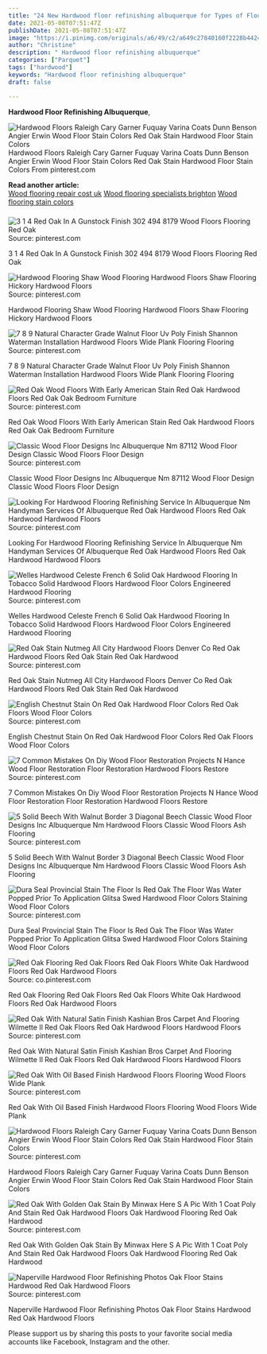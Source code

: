 ```yaml
---
title: "24 New Hardwood floor refinishing albuquerque for Types of Floor"
date: 2021-05-08T07:51:47Z
publishDate: 2021-05-08T07:51:47Z
image: "https://i.pinimg.com/originals/a6/49/c2/a649c27840160f2228b44245371c199e.jpg"
author: "Christine"
description: " Hardwood floor refinishing albuquerque"
categories: ["Parquet"]
tags: ["hardwood"]
keywords: "Hardwood floor refinishing albuquerque"
draft: false

---
```

<!-- Head tag Code -->
**Hardwood Floor Refinishing Albuquerque**, 

![Hardwood Floors Raleigh Cary Garner Fuquay Varina Coats Dunn Benson Angier Erwin Wood Floor Stain Colors Red Oak Stain Hardwood Floor Stain Colors](https://i.pinimg.com/originals/42/87/bf/4287bfbfe5a1aba470972fae29488783.jpg "Hardwood Floors Raleigh Cary Garner Fuquay Varina Coats Dunn Benson Angier Erwin Wood Floor Stain Colors Red Oak Stain Hardwood Floor Stain Colors")
Hardwood Floors Raleigh Cary Garner Fuquay Varina Coats Dunn Benson Angier Erwin Wood Floor Stain Colors Red Oak Stain Hardwood Floor Stain Colors From pinterest.com

**Read another article:**  
[Wood flooring repair cost uk](/wood-flooring-repair-cost-uk/)
[Wood flooring specialists brighton](/wood-flooring-specialists-brighton/)
[Wood flooring stain colors](/wood-flooring-stain-colors/)




### 

 


![3 1 4 Red Oak In A Gunstock Finish 302 494 8179 Wood Floors Flooring Red Oak](https://i.pinimg.com/originals/b3/56/dc/b356dcb6635d90b017771e4d531ffd0d.jpg "3 1 4 Red Oak In A Gunstock Finish 302 494 8179 Wood Floors Flooring Red Oak")
Source: pinterest.com

3 1 4 Red Oak In A Gunstock Finish 302 494 8179 Wood Floors Flooring Red Oak  

![Hardwood Flooring Shaw Wood Flooring Hardwood Floors Shaw Flooring Hickory Hardwood Floors](https://i.pinimg.com/474x/44/6b/36/446b36280b3c1f80065a8daa60264525.jpg "Hardwood Flooring Shaw Wood Flooring Hardwood Floors Shaw Flooring Hickory Hardwood Floors")
Source: pinterest.com

Hardwood Flooring Shaw Wood Flooring Hardwood Floors Shaw Flooring Hickory Hardwood Floors  

![7 8 9 Natural Character Grade Walnut Floor Uv Poly Finish Shannon Waterman Installation Hardwood Floors Wide Plank Flooring Flooring](https://i.pinimg.com/originals/80/8a/b1/808ab1865d59fd572ac5a721349b6322.jpg "7 8 9 Natural Character Grade Walnut Floor Uv Poly Finish Shannon Waterman Installation Hardwood Floors Wide Plank Flooring Flooring")
Source: pinterest.com

7 8 9 Natural Character Grade Walnut Floor Uv Poly Finish Shannon Waterman Installation Hardwood Floors Wide Plank Flooring Flooring  

![Red Oak Wood Floors With Early American Stain Red Oak Hardwood Floors Red Oak Oak Bedroom Furniture](https://i.pinimg.com/originals/e3/a1/85/e3a1858ec545b3f239fa3b46c1ee8fc4.jpg "Red Oak Wood Floors With Early American Stain Red Oak Hardwood Floors Red Oak Oak Bedroom Furniture")
Source: pinterest.com

Red Oak Wood Floors With Early American Stain Red Oak Hardwood Floors Red Oak Oak Bedroom Furniture  

![Classic Wood Floor Designs Inc Albuquerque Nm 87112 Wood Floor Design Classic Wood Floors Floor Design](https://i.pinimg.com/originals/43/1a/56/431a5651de3d38f9f31b9fc5126f9f00.jpg "Classic Wood Floor Designs Inc Albuquerque Nm 87112 Wood Floor Design Classic Wood Floors Floor Design")
Source: pinterest.com

Classic Wood Floor Designs Inc Albuquerque Nm 87112 Wood Floor Design Classic Wood Floors Floor Design  

![Looking For Hardwood Flooring Refinishing Service In Albuquerque Nm Handyman Services Of Albuquerque Red Oak Hardwood Floors Red Oak Hardwood Hardwood Floors](https://i.pinimg.com/736x/af/37/3b/af373b501d595ed0e520397de3fbea0d.jpg "Looking For Hardwood Flooring Refinishing Service In Albuquerque Nm Handyman Services Of Albuquerque Red Oak Hardwood Floors Red Oak Hardwood Hardwood Floors")
Source: pinterest.com

Looking For Hardwood Flooring Refinishing Service In Albuquerque Nm Handyman Services Of Albuquerque Red Oak Hardwood Floors Red Oak Hardwood Hardwood Floors  

![Welles Hardwood Celeste French 6 Solid Oak Hardwood Flooring In Tobacco Solid Hardwood Floors Hardwood Floor Colors Engineered Hardwood Flooring](https://i.pinimg.com/originals/60/ea/95/60ea95bcedcb732c83e9ee2d9cd6cc40.jpg "Welles Hardwood Celeste French 6 Solid Oak Hardwood Flooring In Tobacco Solid Hardwood Floors Hardwood Floor Colors Engineered Hardwood Flooring")
Source: pinterest.com

Welles Hardwood Celeste French 6 Solid Oak Hardwood Flooring In Tobacco Solid Hardwood Floors Hardwood Floor Colors Engineered Hardwood Flooring  

![Red Oak Stain Nutmeg All City Hardwood Floors Denver Co Red Oak Hardwood Floors Red Oak Stain Red Oak Hardwood](https://i.pinimg.com/originals/3b/35/d6/3b35d6e8e18008c3a05a6107137d565d.jpg "Red Oak Stain Nutmeg All City Hardwood Floors Denver Co Red Oak Hardwood Floors Red Oak Stain Red Oak Hardwood")
Source: pinterest.com

Red Oak Stain Nutmeg All City Hardwood Floors Denver Co Red Oak Hardwood Floors Red Oak Stain Red Oak Hardwood  

![English Chestnut Stain On Red Oak Hardwood Floor Colors Red Oak Floors Wood Floor Colors](https://i.pinimg.com/600x315/35/1a/9f/351a9fdf8fc69a19a8f74b7be5a643fa.jpg "English Chestnut Stain On Red Oak Hardwood Floor Colors Red Oak Floors Wood Floor Colors")
Source: pinterest.com

English Chestnut Stain On Red Oak Hardwood Floor Colors Red Oak Floors Wood Floor Colors  

![7 Common Mistakes On Diy Wood Floor Restoration Projects N Hance Wood Floor Restoration Floor Restoration Hardwood Floors Restore](https://i.pinimg.com/originals/7f/9c/dd/7f9cddd2e06c40762df7499e85a95be6.jpg "7 Common Mistakes On Diy Wood Floor Restoration Projects N Hance Wood Floor Restoration Floor Restoration Hardwood Floors Restore")
Source: pinterest.com

7 Common Mistakes On Diy Wood Floor Restoration Projects N Hance Wood Floor Restoration Floor Restoration Hardwood Floors Restore  

![5 Solid Beech With Walnut Border 3 Diagonal Beech Classic Wood Floor Designs Inc Albuquerque Nm Hardwood Floors Classic Wood Floors Ash Flooring](https://i.pinimg.com/originals/82/68/60/826860dc138d00bc595066ec745edb32.jpg "5 Solid Beech With Walnut Border 3 Diagonal Beech Classic Wood Floor Designs Inc Albuquerque Nm Hardwood Floors Classic Wood Floors Ash Flooring")
Source: pinterest.com

5 Solid Beech With Walnut Border 3 Diagonal Beech Classic Wood Floor Designs Inc Albuquerque Nm Hardwood Floors Classic Wood Floors Ash Flooring  

![Dura Seal Provincial Stain The Floor Is Red Oak The Floor Was Water Popped Prior To Application Glitsa Swed Hardwood Floor Colors Staining Wood Floor Colors](https://i.pinimg.com/originals/f5/de/41/f5de41566a9f80f116b7aa45c247ab04.jpg "Dura Seal Provincial Stain The Floor Is Red Oak The Floor Was Water Popped Prior To Application Glitsa Swed Hardwood Floor Colors Staining Wood Floor Colors")
Source: pinterest.com

Dura Seal Provincial Stain The Floor Is Red Oak The Floor Was Water Popped Prior To Application Glitsa Swed Hardwood Floor Colors Staining Wood Floor Colors  

![Red Oak Flooring Red Oak Floors Red Oak Floors White Oak Hardwood Floors Red Oak Hardwood Floors](https://i.pinimg.com/originals/c1/4b/17/c14b176fe4da430eda43ed6fee885e74.jpg "Red Oak Flooring Red Oak Floors Red Oak Floors White Oak Hardwood Floors Red Oak Hardwood Floors")
Source: co.pinterest.com

Red Oak Flooring Red Oak Floors Red Oak Floors White Oak Hardwood Floors Red Oak Hardwood Floors  

![Red Oak With Natural Satin Finish Kashian Bros Carpet And Flooring Wilmette Il Red Oak Floors Red Oak Hardwood Floors Hardwood Floors](https://i.pinimg.com/originals/65/7f/e6/657fe66c1d82ac60da8bb7f19de21cb2.jpg "Red Oak With Natural Satin Finish Kashian Bros Carpet And Flooring Wilmette Il Red Oak Floors Red Oak Hardwood Floors Hardwood Floors")
Source: pinterest.com

Red Oak With Natural Satin Finish Kashian Bros Carpet And Flooring Wilmette Il Red Oak Floors Red Oak Hardwood Floors Hardwood Floors  

![Red Oak With Oil Based Finish Hardwood Floors Flooring Wood Floors Wide Plank](https://i.pinimg.com/originals/39/14/74/3914742780dd3b133be9722f0b8abe15.jpg "Red Oak With Oil Based Finish Hardwood Floors Flooring Wood Floors Wide Plank")
Source: pinterest.com

Red Oak With Oil Based Finish Hardwood Floors Flooring Wood Floors Wide Plank  

![Hardwood Floors Raleigh Cary Garner Fuquay Varina Coats Dunn Benson Angier Erwin Wood Floor Stain Colors Red Oak Stain Hardwood Floor Stain Colors](https://i.pinimg.com/originals/42/87/bf/4287bfbfe5a1aba470972fae29488783.jpg "Hardwood Floors Raleigh Cary Garner Fuquay Varina Coats Dunn Benson Angier Erwin Wood Floor Stain Colors Red Oak Stain Hardwood Floor Stain Colors")
Source: pinterest.com

Hardwood Floors Raleigh Cary Garner Fuquay Varina Coats Dunn Benson Angier Erwin Wood Floor Stain Colors Red Oak Stain Hardwood Floor Stain Colors  

![Red Oak With Golden Oak Stain By Minwax Here S A Pic With 1 Coat Poly And Stain Red Oak Hardwood Floors Oak Hardwood Flooring Red Oak Hardwood](https://i.pinimg.com/originals/82/81/04/82810419f277792263ab7f6702bc70f5.jpg "Red Oak With Golden Oak Stain By Minwax Here S A Pic With 1 Coat Poly And Stain Red Oak Hardwood Floors Oak Hardwood Flooring Red Oak Hardwood")
Source: pinterest.com

Red Oak With Golden Oak Stain By Minwax Here S A Pic With 1 Coat Poly And Stain Red Oak Hardwood Floors Oak Hardwood Flooring Red Oak Hardwood  

![Naperville Hardwood Floor Refinishing Photos Oak Floor Stains Hardwood Red Oak Hardwood Floors](https://i.pinimg.com/originals/a6/49/c2/a649c27840160f2228b44245371c199e.jpg "Naperville Hardwood Floor Refinishing Photos Oak Floor Stains Hardwood Red Oak Hardwood Floors")
Source: pinterest.com

Naperville Hardwood Floor Refinishing Photos Oak Floor Stains Hardwood Red Oak Hardwood Floors  

Please support us by sharing this posts to your favorite social media accounts like Facebook, Instagram and the other.

